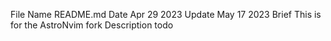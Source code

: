 File Name 				    README.md
Date 					        Apr 29 2023
Update 					      May 17 2023
Brief 					      This is for the AstroNvim fork
Description           todo
